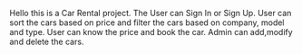 Hello this is a Car Rental project. The User can Sign In or Sign Up. User can sort the cars based on price and filter the cars based on company, model and type. User can know the price and book the car. Admin can add,modify and delete the cars.
